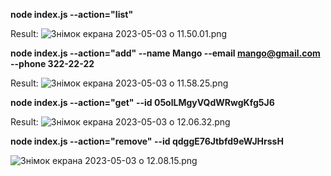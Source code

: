 **node index.js --action="list"**

Result:
![Знімок екрана 2023-05-03 о 11.50.01.png](..%2FDesktop%2F%D0%97%D0%BD%D1%96%D0%BC%D0%BE%D0%BA%20%D0%B5%D0%BA%D1%80%D0%B0%D0%BD%D0%B0%202023-05-03%20%D0%BE%2011.50.01.png)

**node index.js --action="add" --name Mango --email mango@gmail.com --phone 322-22-22**

Result:
![Знімок екрана 2023-05-03 о 11.58.25.png](..%2FDesktop%2F%D0%97%D0%BD%D1%96%D0%BC%D0%BE%D0%BA%20%D0%B5%D0%BA%D1%80%D0%B0%D0%BD%D0%B0%202023-05-03%20%D0%BE%2011.58.25.png)


**node index.js --action="get" --id 05olLMgyVQdWRwgKfg5J6**

Result:
![Знімок екрана 2023-05-03 о 12.06.32.png](..%2FDesktop%2F%D0%97%D0%BD%D1%96%D0%BC%D0%BE%D0%BA%20%D0%B5%D0%BA%D1%80%D0%B0%D0%BD%D0%B0%202023-05-03%20%D0%BE%2012.06.32.png)

**node index.js --action="remove" --id qdggE76Jtbfd9eWJHrssH**

![Знімок екрана 2023-05-03 о 12.08.15.png](..%2FDesktop%2F%D0%97%D0%BD%D1%96%D0%BC%D0%BE%D0%BA%20%D0%B5%D0%BA%D1%80%D0%B0%D0%BD%D0%B0%202023-05-03%20%D0%BE%2012.08.15.png)